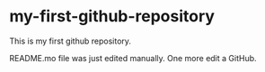 # my-first-github-repository
This is my first github repository.

README.mo file was just edited manually. One more edit a GitHub.
